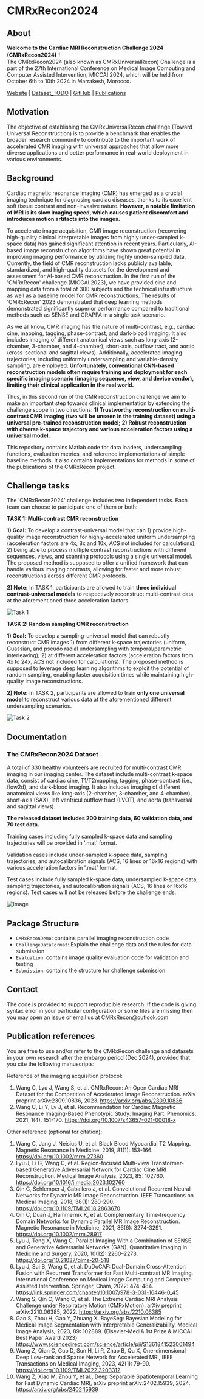 # CMRxRecon2024

## About
**Welcome to the Cardiac MRI Reconstruction Challenge 2024 (CMRxRecon2024)！**  
The CMRxRecon2024 (also known as CMRxUniversalRecon) Challenge is a part of the 27th International Conference on Medical Image Computing and Computer Assisted Intervention, MICCAI 2024, which will be held from October 6th to 10th 2024 in Marrakesh, Morocco.


[Website](https://cmrxrecon.github.io/2024) |
[Dataset_TODO](https://www.synapse.org/#!Synapse:syn51471091/wiki/) |
[GitHub](https://github.com/CmrxRecon/CMRxRecon2024/) |
[Publications](#Publication-references)

## Motivation
The objective of establishing the CMRxUniversalRecon challenge (Toward Universal Reconstruction) is to provide a benchmark that enables the broader research community to contribute to the important work of accelerated CMR imaging with universal approaches that allow more diverse applications and better performance in real-world deployment in various environments.

## Background
Cardiac magnetic resonance imaging (CMR) has emerged as a crucial imaging technique for diagnosing cardiac diseases, thanks to its excellent soft tissue contrast and non-invasive nature. **However, a notable limitation of MRI is its slow imaging speed, which causes patient discomfort and introduces motion artifacts into the images.**

To accelerate image acquisition, CMR image reconstruction (recovering high-quality clinical interpretable images from highly under-sampled k-space data) has gained significant attention in recent years. Particularly, AI-based image reconstruction algorithms have shown great potential in improving imaging performance by utilizing highly under-sampled data. Currently, the field of CMR reconstruction lacks publicly available, standardized, and high-quality datasets for the development and assessment for AI-based CMR reconstruction. In the first run of the 'CMRxRecon' challenge (MICCAI 2023), we have provided cine and mapping data from a total of 300 subjects and the technical infrastructure as well as a baseline model for CMR reconstructions. The results of 'CMRxRecon' 2023 demonstrated that deep learning methods demonstrated significantly superior performance compared to traditional methods such as SENSE and GRAPPA in a single task scenario.

As we all know, CMR imaging has the nature of multi-contrast, e.g., cardiac cine, mapping, tagging, phase-contrast, and dark-blood imaging. It also includes imaging of different anatomical views such as long-axis (2-chamber, 3-chamber, and 4-chamber), short-axis, outflow tract, and aortic (cross-sectional and sagittal views). Additionally, accelerated imaging trajectories, including uniformly undersampling and variable-density sampling, are employed. **Unfortunately, conventional CNN-based reconstruction models often require training and deployment for each specific imaging scenario (imaging sequence, view, and device vendor), limiting their clinical application in the real world.**

Thus, in this second run of the CMR reconstruction challenge we aim to make an important step towards clinical implementation by extending the challenge scope in two directions:
**1) Trustworthy reconstruction on multi-contrast CMR imaging (two will be unseen in the training dataset) using a universal pre-trained reconstruction model;**
**2) Robust reconstruction with diverse k-space trajectory and various acceleration factors using a universal model.**  

This repository contains Matlab code for data loaders, undersampling functions, evaluation metrics, and reference implementations of simple baseline methods. It also contains implementations for methods in some of the publications of the CMRxRecon project.

## Challenge tasks
The 'CMRxRecon2024' challenge includes two independent tasks. Each team can choose to participate one of them or both:

**TASK 1: Multi-contrast CMR reconstruction**

**1) Goal:** To develop a contrast-universal model that can 1) provide high-quality image reconstruction for highly-accelerated uniform undersampling (acceleration factors are 4x, 8x and 10x, ACS not included for calculations); 2) being able to process multiple contrast reconstructions with different sequences, views, and scanning protocols using a single universal model. The proposed method is supposed to offer a unified framework that can handle various imaging contrasts, allowing for faster and more robust reconstructions across different CMR protocols.

**2) Note:** In TASK 1, participants are allowed to train **three individual contrast-universal models** to respectively reconstruct multi-contrast data at the aforementioned three acceleration factors.

![Task 1](https://github.com/CmrxRecon/CMRxRecon2024/blob/main/Task1.png)

**TASK 2: Random sampling CMR reconstruction**

**1) Goal:** To develop a sampling-universal model that can robustly reconstruct CMR images 1) from different k-space trajectories (uniform, Guassian, and pseudo radial undersampling with temporal/parametric interleaving); 2) at different acceleration factors (acceleration factors from 4x to 24x, ACS not included for calculations). The proposed method is supposed to leverage deep learning algorithms to exploit the potential of random sampling, enabling faster acquisition times while maintaining high-quality image reconstructions.

**2) Note:** In TASK 2, participants are allowed to train **only one universal model** to reconstruct various data at the aforementioned different undersampling scenarios.

![Task 2](https://github.com/CmrxRecon/CMRxRecon2024/blob/main/Task2.png)

## Documentation

### The CMRxRecon2024 Dataset
A total of 330 healthy volunteers are recruited for multi-contrast CMR imaging in our imaging center. The dataset include multi-contrast k-space data, consist of cardiac cine, T1/T2mapping, tagging, phase-contrast (i.e., flow2d), and dark-blood imaging. It also includes imaging of different anatomical views like long-axis (2-chamber, 3-chamber, and 4-chamber), short-axis (SAX), left ventricul outflow tract (LVOT), and aorta (transversal and sagittal views).

**The released dataset includes 200 training data, 60 validation data, and 70 test data.**

Training cases including fully sampled k-space data and sampling trajectories will be provided in '.mat' format.

Validation cases include under-sampled k-space data, sampling trajectories, and autocalibration signals (ACS, 16 lines or 16x16 regions) with various acceleration factors in '.mat' format.

Test cases include fully sampled k-space data, undersampled k-space data, sampling trajectories, and autocalibration signals (ACS, 16 lines or 16x16 regions). Test cases will not be released before the challenge ends.

![Image](https://github.com/CmrxRecon/CMRxRecon2024/blob/main/Showimage.png)

## Package Structure
* `CMRxReconDemo`: contains parallel imaging reconstruction code
* `ChallengeDataFormat`: Explain the challenge data and the rules for data submission
* `Evaluation`: contains image quality evaluation code for validation and testing
* `Submission`: contains the structure for challenge submission

## Contact
The code is provided to support reproducible research. If the code is giving syntax error in your particular configuration or some files are missing then you may open an issue or email us at CMRxRecon@outlook.com

## Publication references
You are free to use and/or refer to the CMRxRecon challenge and datasets in your own research after the embargo period (Dec 2024), provided that you cite the following manuscripts: 

Reference of the imaging acquisition protocol: 
1. Wang C, Lyu J, Wang S, et al. CMRxRecon: An Open Cardiac MRI Dataset for the Competition of Accelerated Image Reconstruction. arXiv preprint arXiv:2309.10836, 2023. https://arxiv.org/abs/2309.10836
2. Wang C, Li Y, Lv J, et al. Recommendation for Cardiac Magnetic Resonance Imaging-Based Phenotypic Study: Imaging Part. Phenomics., 2021, 1(4): 151-170. https://doi.org/10.1007/s43657-021-00018-x

Other reference (optional for citation):
1. Wang C, Jang J, Neisius U, et al. Black Blood Myocardial T2 Mapping. Magnetic Resonance in Medicine. 2019, 81(1): 153-166. https://doi.org/10.1002/mrm.27360
2. Lyu J, Li G, Wang C, et al. Region-focused Multi-view Transformer-based Generative Adversarial Network for Cardiac Cine MRI Reconstruction. Medical Image Analysis, 2023, 85: 102760. https://doi.org/10.1016/j.media.2023.102760
3. Qin C, Schlemper J, Caballero J, et al. Convolutional Recurrent Neural Networks for Dynamic MR Image Reconstruction. IEEE Transactions on Medical Imaging, 2018, 38(1): 280-290. https://doi.org/10.1109/TMI.2018.2863670
4. Qin C, Duan J, Hammernik K, et al. Complementary Time‐frequency Domain Networks for Dynamic Parallel MR Image Reconstruction. Magnetic Resonance in Medicine, 2021, 86(6): 3274-3291. https://doi.org/10.1002/mrm.28917
5. Lyu J, Tong X, Wang C. Parallel Imaging With a Combination of SENSE and Generative Adversarial Networks (GAN). Quantitative Imaging in Medicine and Surgery, 2020, 10(12): 2260–2273. https://doi.org/10.21037/qims-20-518
6. Lyu J, Sui B, Wang C, et al. DuDoCAF: Dual-Domain Cross-Attention Fusion with Recurrent Transformer for Fast Multi-contrast MR Imaging. International Conference on Medical Image Computing and Computer-Assisted Intervention. Springer, Cham, 2022: 474-484. https://link.springer.com/chapter/10.1007/978-3-031-16446-0_45
7. Wang S, Qin C, Wang C, et al. The Extreme Cardiac MRI Analysis Challenge under Respiratory Motion (CMRxMotion). arXiv preprint arXiv:2210.06385, 2022. https://arxiv.org/abs/2210.06385
8. Gao S, Zhou H, Gao Y, Zhuang X. BayeSeg: Bayesian Modeling for Medical Image Segmentation with Interpretable Generalizability. Medical Image Analysis, 2023, 89: 102889. (Elsevier-MedIA 1st Prize & MICCAl Best Paper Award 2023) https://www.sciencedirect.com/science/article/pii/S1361841523001494
9. Wang Z, Qian C, Guo D, Sun H, Li R, Zhao B, Qu X, One-dimensional Deep Low-rank and Sparse Network for Accelerated MRI, IEEE Transactions on Medical Imaging, 2023, 42(1): 79-90. https://doi.org/10.1109/TMI.2022.3203312
10. Wang Z, Xiao M, Zhou Y, et al., Deep Separable Spatiotemporal Learning for Fast Dynamic Cardiac MRI, arXiv preprint arXiv:2402.15939, 2024. https://arxiv.org/abs/2402.15939
